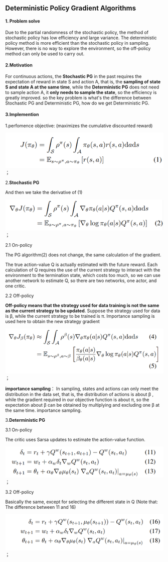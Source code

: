 ## Deterministic Policy Gradient Algorithms

#### 1. Problem solve

Due to the partial randomness of the stochastic policy, the method of stochastic policy has low efficiency and large variance. The deterministic policy method is more efficient than the stochastic policy in sampling. However, there is no way to explore the environment, so the off-policy method can only be used to carry out.

#### 2.Motivation

For continuous actions, the **Stochastic PG** in the past requires the expectation of reward in state S and action A, that is, the **sampling of state S and state A at the same time**, while the **Deterministic PG** does not need to sample action A, it **only needs to sample the state**, so the efficiency is greatly improved. so the key problem is what's the difference between Stochastic PG and Deterministic PG, how do we get Deterministic PG.

#### 3.Implemention

1.perfomence objective: (maximizes the cumulative discounted reward)

![image](https://github.com/XXXXX-HZ/Note-for-Key-Papers-in-Deep-RL/blob/main/img/3.6.2021/1.png)；

2.**Stochastic PG**

And then we take the derivative of (1)

![image](https://github.com/XXXXX-HZ/Note-for-Key-Papers-in-Deep-RL/blob/main/img/3.6.2021/2.png)；


2.1 On-policy

The PG algorithm(2) does not change, the same calculation of the gradient.



The true action-value Q is actually estimated with the future reward. Each calculation of Q requires the use of the current strategy to interact with the environment to the termination state, which costs too much, so we can use another network to estimate Q, so there are two networks, one actor, and one critic.



2.2 Off-policy

**Off-policy means that the strategy used for data training is not the same as the current strategy to be updated**. Suppose the strategy used for data is β, while the current strategy to be trained is π. Importance sampling is used here to obtain the new strategy gradient

![image](https://github.com/XXXXX-HZ/Note-for-Key-Papers-in-Deep-RL/blob/main/img/3.6.2021/3.png)；

**importance sampling**： In  sampling, states and actions can only meet the distribution in the data set, that is, the distribution of actions is about β , while the gradient required in our objective function is about π, so the expectation about β can be obtained by multiplying and excluding one β at the same time. importance sampling.

3.**Deterministic PG** 

3.1 On-policy

The critic uses Sarsa updates to estimate the action-value function.


![image](https://github.com/XXXXX-HZ/Note-for-Key-Papers-in-Deep-RL/blob/main/img/3.6.2021/4.png)；

3.2 Off-policy

Basically the same, except for selecting  the different state in Q (Note that: The difference between 11 and 16)


![image](https://github.com/XXXXX-HZ/Note-for-Key-Papers-in-Deep-RL/blob/main/img/3.6.2021/5.png)；

